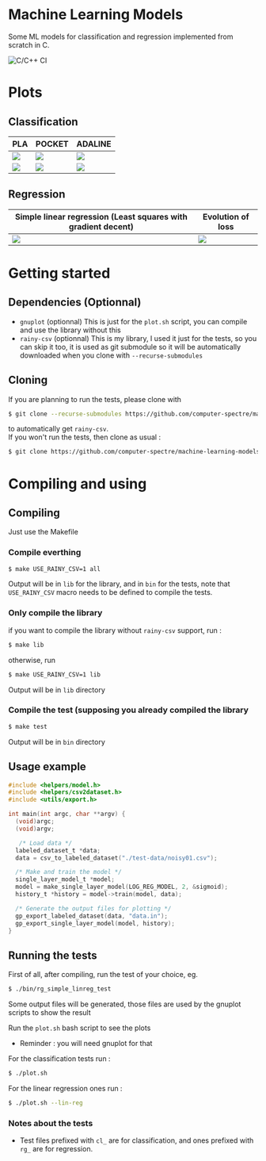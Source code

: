 # Machine Learning Models
Some ML models for classification and regression implemented from scratch in C.
<br />

![C/C++ CI](https://github.com/computer-spectre/machine-learning-models/workflows/C/C++%20CI/badge.svg?branch=master)

# Plots
## Classification
|PLA|POCKET|ADALINE|
|----|----|----|
|<img src="https://github.com/computer-spectre/machine-learning-models/blob/master/plots/PLA.png" />|<img src="https://github.com/computer-spectre/machine-learning-models/blob/master/plots/pocket.png" />|<img src="https://github.com/computer-spectre/machine-learning-models/blob/master/plots/ADALINE.png" />|
|<img src="https://github.com/computer-spectre/machine-learning-models/blob/master/plots/PLA_loss.png" />|<img src="https://github.com/computer-spectre/machine-learning-models/blob/master/plots/pocket_loss.png" />|<img src="https://github.com/computer-spectre/machine-learning-models/blob/master/plots/ADALINE_loss.png" />|
## Regression
|Simple linear regression (Least squares with gradient decent)| Evolution of loss |
|----|----|
|<img src="https://github.com/computer-spectre/machine-learning-models/blob/master/plots/lin_reg.png" />|<img src="https://github.com/computer-spectre/machine-learning-models/blob/master/plots/lin_reg_loss.png" />|

# Getting started
## Dependencies (Optionnal)
* `gnuplot` (optionnal) This is just for the `plot.sh` script, you can compile and use the library without this
* `rainy-csv` (optionnal) This is my library, I used it just for the tests, so you can skip it too, it is used as git submodule so it will be automatically downloaded when you clone with `--recurse-submodules`
## Cloning
If you are planning to run the tests, please clone with
```bash
$ git clone --recurse-submodules https://github.com/computer-spectre/machine-learning-models
```
to automatically get `rainy-csv`. <br />
If you won't run the tests, then clone as usual :
```bash
$ git clone https://github.com/computer-spectre/machine-learning-models
```
# Compiling and using
## Compiling
Just use the Makefile
### Compile everthing
```bash
$ make USE_RAINY_CSV=1 all
```
Output will be in `lib` for the library, and in `bin` for the tests, note that `USE_RAINY_CSV` macro needs to be defined to compile the tests.
### Only compile the library
if you want to compile the library without `rainy-csv` support, run :
```bash
$ make lib
```
otherwise, run
```bash
$ make USE_RAINY_CSV=1 lib
```
Output will be in `lib` directory
### Compile the test (supposing you already compiled the library
```bash
$ make test
```
Output will be in `bin` directory
## Usage example
```C
#include <helpers/model.h>
#include <helpers/csv2dataset.h>
#include <utils/export.h>

int main(int argc, char **argv) {
  (void)argc;
  (void)argv;

   /* Load data */
  labeled_dataset_t *data;
  data = csv_to_labeled_dataset("./test-data/noisy01.csv");

  /* Make and train the model */
  single_layer_model_t *model;
  model = make_single_layer_model(LOG_REG_MODEL, 2, &sigmoid);
  history_t *history = model->train(model, data);

  /* Generate the output files for plotting */
  gp_export_labeled_dataset(data, "data.in");
  gp_export_single_layer_model(model, history);
}
```

## Running the tests

First of all, after compiling, run the test of your choice, 
eg.
```bash
$ ./bin/rg_simple_linreg_test
```
Some output files will be generated, those files are used by the gnuplot scripts to show the result 

Run the `plot.sh` bash script to see the plots 
* Reminder : you will need gnuplot for that

For the classification tests run :
```bash
$ ./plot.sh
```

For the linear regression ones run :
```bash
$ ./plot.sh --lin-reg
```
### Notes about the tests
* Test files prefixed with `cl_` are for classification, and ones prefixed with `rg_` are for regression.
